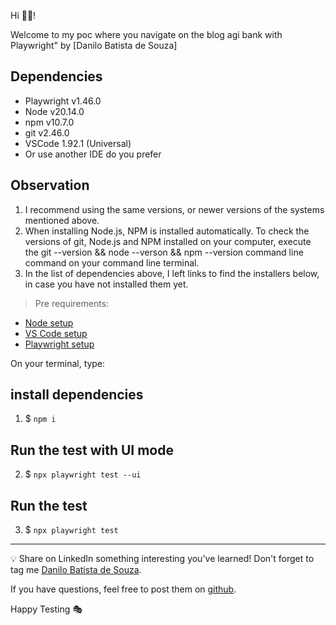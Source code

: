 Hi 👋🏽!

Welcome to my poc where you navigate on the blog agi bank with Playwright" by [Danilo Batista de Souza]

## Dependencies

- Playwright v1.46.0
- Node v20.14.0
- npm v10.7.0
- git v2.46.0
- VSCode 1.92.1 (Universal)
- Or use another IDE do you prefer

## Observation
1. I recommend using the same versions, or newer versions of the systems mentioned above.
2. When installing Node.js, NPM is installed automatically.
To check the versions of git, Node.js and NPM installed on your computer, execute the git --version && node --verson && npm --version command line command on your command line terminal.
3. In the list of dependencies above, I left links to find the installers below, in case you have not installed them yet.


> Pre requirements: 
- [Node setup](https://nodejs.org/en/download/package-manager)
- [VS Code setup](https://code.visualstudio.com/learn/get-started/basics)
- [Playwright setup](https://playwright.dev/)



On your terminal, type:

## install dependencies
1. $ `npm i`
   
## Run the test with UI mode
2. $ `npx playwright test --ui`

## Run the test 
3. $ `npx playwright test`


___

💡 Share on LinkedIn something interesting you've learned! Don't forget to tag me [Danilo Batista de Souza](https://www.linkedin.com/in/danilo-batista-de-souza/).

 If you have questions, feel free to post them on [github](https://github.com/danxsouza/poc-agi).

Happy Testing 🎭
